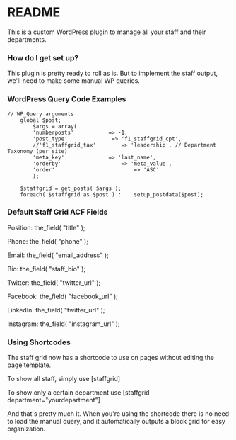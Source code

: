 # README #

This is a custom WordPress plugin to manage all your staff and their departments. 

### How do I get set up? ###

This plugin is pretty ready to roll as is. But to implement the staff output, we'll need to make some manual WP queries. 


### WordPress Query Code Examples ###


	// WP_Query arguments
		global $post;
			$args = array( 
			'numberposts' 			=> -1, 
			'post_type'              => 'f1_staffgrid_cpt',	
			//'f1_staffgrid_tax' 		=> 'leadership', // Department Taxonomy (per site)
			'meta_key' 				=> 'last_name',
			'orderby'					=> 'meta_value', 
			'order' 						=> 'ASC'
			);
		
		$staffgrid = get_posts( $args );
		foreach( $staffgrid as $post ) :	setup_postdata($post); 

### Default Staff Grid ACF Fields ###
Position:  the_field( "title" );
	
Phone:  the_field( "phone" );
	
Email:  the_field( "email_address" );
	
Bio:  the_field( "staff_bio" );
	
Twitter:  the_field( "twitter_url" );
	
Facebook:  the_field( "facebook_url" );
	
LinkedIn:  the_field( "twitter_url" );
	
Instagram:  the_field( "instagram_url" );

### Using Shortcodes ###

The staff grid now has a shortcode to use on pages without editing the page template. 

To show all staff, simply use [staffgrid]

To show only a certain department use [staffgrid department="yourdepartment"]

And that's pretty much it. When you're using the shortcode there is no need to load the manual query, and it automatically outputs a block grid for easy organization. 